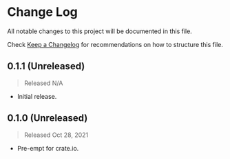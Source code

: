 # Change Log

All notable changes to this project will be documented in this file.

Check [Keep a Changelog](http://keepachangelog.com/) for recommendations on how to structure this file.


## 0.1.1 (Unreleased)
> Released N/A

* Initial release.

## 0.1.0 (Unreleased)
> Released Oct 28, 2021

* Pre-empt for crate.io.
